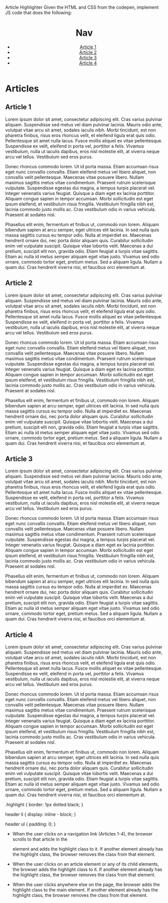 Article Highlighter
Given the HTML and CSS from the codepen, implement JS code that does the following:

<header>
  <h1>Nav</h1>
  <ul> 
    <li><a href="#article-1">Article 1</a></li>
    <li><a href="#article-2">Article 2</a></li>
    <li><a href="#article-3">Article 3</a></li>    
    <li><a href="#article-4">Article 4</a></li>
  </ul>
</header>
<main>
  <h1>Articles</h1>
  <article id="article-1">
    <h2>Article 1</h2>
    <p>Lorem ipsum dolor sit amet, consectetur adipiscing elit. Cras varius pulvinar aliquam. Suspendisse sed metus vel diam pulvinar lacinia. Mauris odio ante, volutpat vitae arcu sit amet, sodales iaculis nibh. Morbi tincidunt, est non pharetra finibus, risus eros rhoncus velit, et eleifend ligula erat quis odio. Pellentesque sit amet nulla lacus. Fusce mollis aliquet ex vitae pellentesque. Suspendisse ex velit, eleifend in porta vel, porttitor a felis. Vivamus vestibulum, nulla ut iaculis dapibus, eros nisl molestie elit, at viverra neque arcu vel tellus. Vestibulum sed eros purus.

Donec rhoncus commodo lorem. Ut id porta massa. Etiam accumsan risus eget nunc convallis convallis. Etiam eleifend metus vel libero aliquet, non convallis velit pellentesque. Maecenas vitae posuere libero. Nullam maximus sagittis metus vitae condimentum. Praesent rutrum scelerisque vulputate. Suspendisse egestas dui magna, a tempus turpis placerat vel. Integer venenatis varius feugiat. Quisque a diam eget ex lacinia porttitor. Aliquam congue sapien in tempor accumsan. Morbi sollicitudin est eget ipsum eleifend, et vestibulum risus fringilla. Vestibulum fringilla nibh est, lacinia commodo justo mollis ac. Cras vestibulum odio in varius vehicula. Praesent at sodales nisl.

Phasellus elit enim, fermentum et finibus ut, commodo non lorem. Aliquam bibendum sapien at arcu semper, eget ultrices elit lacinia. In sed nulla quis massa sagittis cursus eu tempor odio. Nulla at imperdiet ex. Maecenas hendrerit ornare dui, nec porta dolor aliquam quis. Curabitur sollicitudin enim vel vulputate suscipit. Quisque vitae lobortis velit. Maecenas a dui pretium, suscipit elit non, gravida odio. Etiam feugiat a turpis vitae sagittis. Etiam ac nulla id metus semper aliquam eget vitae justo. Vivamus sed odio ornare, commodo tortor eget, pretium metus. Sed a aliquam ligula. Nullam a quam dui. Cras hendrerit viverra nisi, et faucibus orci elementum at.</p>
  </article>
  <article id="article-2">
    <h2>Article 2</h2>
    <p>Lorem ipsum dolor sit amet, consectetur adipiscing elit. Cras varius pulvinar aliquam. Suspendisse sed metus vel diam pulvinar lacinia. Mauris odio ante, volutpat vitae arcu sit amet, sodales iaculis nibh. Morbi tincidunt, est non pharetra finibus, risus eros rhoncus velit, et eleifend ligula erat quis odio. Pellentesque sit amet nulla lacus. Fusce mollis aliquet ex vitae pellentesque. Suspendisse ex velit, eleifend in porta vel, porttitor a felis. Vivamus vestibulum, nulla ut iaculis dapibus, eros nisl molestie elit, at viverra neque arcu vel tellus. Vestibulum sed eros purus.

Donec rhoncus commodo lorem. Ut id porta massa. Etiam accumsan risus eget nunc convallis convallis. Etiam eleifend metus vel libero aliquet, non convallis velit pellentesque. Maecenas vitae posuere libero. Nullam maximus sagittis metus vitae condimentum. Praesent rutrum scelerisque vulputate. Suspendisse egestas dui magna, a tempus turpis placerat vel. Integer venenatis varius feugiat. Quisque a diam eget ex lacinia porttitor. Aliquam congue sapien in tempor accumsan. Morbi sollicitudin est eget ipsum eleifend, et vestibulum risus fringilla. Vestibulum fringilla nibh est, lacinia commodo justo mollis ac. Cras vestibulum odio in varius vehicula. Praesent at sodales nisl.

Phasellus elit enim, fermentum et finibus ut, commodo non lorem. Aliquam bibendum sapien at arcu semper, eget ultrices elit lacinia. In sed nulla quis massa sagittis cursus eu tempor odio. Nulla at imperdiet ex. Maecenas hendrerit ornare dui, nec porta dolor aliquam quis. Curabitur sollicitudin enim vel vulputate suscipit. Quisque vitae lobortis velit. Maecenas a dui pretium, suscipit elit non, gravida odio. Etiam feugiat a turpis vitae sagittis. Etiam ac nulla id metus semper aliquam eget vitae justo. Vivamus sed odio ornare, commodo tortor eget, pretium metus. Sed a aliquam ligula. Nullam a quam dui. Cras hendrerit viverra nisi, et faucibus orci elementum at.</p>
  </article>
  <article id="article-3">
    <h2>Article 3</h2>
    <p>Lorem ipsum dolor sit amet, consectetur adipiscing elit. Cras varius pulvinar aliquam. Suspendisse sed metus vel diam pulvinar lacinia. Mauris odio ante, volutpat vitae arcu sit amet, sodales iaculis nibh. Morbi tincidunt, est non pharetra finibus, risus eros rhoncus velit, et eleifend ligula erat quis odio. Pellentesque sit amet nulla lacus. Fusce mollis aliquet ex vitae pellentesque. Suspendisse ex velit, eleifend in porta vel, porttitor a felis. Vivamus vestibulum, nulla ut iaculis dapibus, eros nisl molestie elit, at viverra neque arcu vel tellus. Vestibulum sed eros purus.

Donec rhoncus commodo lorem. Ut id porta massa. Etiam accumsan risus eget nunc convallis convallis. Etiam eleifend metus vel libero aliquet, non convallis velit pellentesque. Maecenas vitae posuere libero. Nullam maximus sagittis metus vitae condimentum. Praesent rutrum scelerisque vulputate. Suspendisse egestas dui magna, a tempus turpis placerat vel. Integer venenatis varius feugiat. Quisque a diam eget ex lacinia porttitor. Aliquam congue sapien in tempor accumsan. Morbi sollicitudin est eget ipsum eleifend, et vestibulum risus fringilla. Vestibulum fringilla nibh est, lacinia commodo justo mollis ac. Cras vestibulum odio in varius vehicula. Praesent at sodales nisl.

Phasellus elit enim, fermentum et finibus ut, commodo non lorem. Aliquam bibendum sapien at arcu semper, eget ultrices elit lacinia. In sed nulla quis massa sagittis cursus eu tempor odio. Nulla at imperdiet ex. Maecenas hendrerit ornare dui, nec porta dolor aliquam quis. Curabitur sollicitudin enim vel vulputate suscipit. Quisque vitae lobortis velit. Maecenas a dui pretium, suscipit elit non, gravida odio. Etiam feugiat a turpis vitae sagittis. Etiam ac nulla id metus semper aliquam eget vitae justo. Vivamus sed odio ornare, commodo tortor eget, pretium metus. Sed a aliquam ligula. Nullam a quam dui. Cras hendrerit viverra nisi, et faucibus orci elementum at.</p>
  </article>
  <article id="article-4">
    <h2>Article 4</h2>
    <p>Lorem ipsum dolor sit amet, consectetur adipiscing elit. Cras varius pulvinar aliquam. Suspendisse sed metus vel diam pulvinar lacinia. Mauris odio ante, volutpat vitae arcu sit amet, sodales iaculis nibh. Morbi tincidunt, est non pharetra finibus, risus eros rhoncus velit, et eleifend ligula erat quis odio. Pellentesque sit amet nulla lacus. Fusce mollis aliquet ex vitae pellentesque. Suspendisse ex velit, eleifend in porta vel, porttitor a felis. Vivamus vestibulum, nulla ut iaculis dapibus, eros nisl molestie elit, at viverra neque arcu vel tellus. Vestibulum sed eros purus.

Donec rhoncus commodo lorem. Ut id porta massa. Etiam accumsan risus eget nunc convallis convallis. Etiam eleifend metus vel libero aliquet, non convallis velit pellentesque. Maecenas vitae posuere libero. Nullam maximus sagittis metus vitae condimentum. Praesent rutrum scelerisque vulputate. Suspendisse egestas dui magna, a tempus turpis placerat vel. Integer venenatis varius feugiat. Quisque a diam eget ex lacinia porttitor. Aliquam congue sapien in tempor accumsan. Morbi sollicitudin est eget ipsum eleifend, et vestibulum risus fringilla. Vestibulum fringilla nibh est, lacinia commodo justo mollis ac. Cras vestibulum odio in varius vehicula. Praesent at sodales nisl.

Phasellus elit enim, fermentum et finibus ut, commodo non lorem. Aliquam bibendum sapien at arcu semper, eget ultrices elit lacinia. In sed nulla quis massa sagittis cursus eu tempor odio. Nulla at imperdiet ex. Maecenas hendrerit ornare dui, nec porta dolor aliquam quis. Curabitur sollicitudin enim vel vulputate suscipit. Quisque vitae lobortis velit. Maecenas a dui pretium, suscipit elit non, gravida odio. Etiam feugiat a turpis vitae sagittis. Etiam ac nulla id metus semper aliquam eget vitae justo. Vivamus sed odio ornare, commodo tortor eget, pretium metus. Sed a aliquam ligula. Nullam a quam dui. Cras hendrerit viverra nisi, et faucibus orci elementum at.</p>
  </article>
</main>


.highlight {
  border: 1px dotted black;
}

header li {
  display: inline - block;
}

header ul {
  padding: 0;
}

- When the user clicks on a navigation link (Articles 1-4), the browser 
scrolls to that article in the <main> element and adds the highlight class to it. If another element already has the highlight class, the browser removes the class from that element.

- When the user clicks on an article element or any of its child elements, 
the browser adds the highlight class to it. If another element already has 
the highlight class, the browser removes the class from that element.

- When the user clicks anywhere else on the page, the browser adds the 
highlight class to the main element. If another element already has the 
highlight class, the browser removes the class from that element.

<!-- my solution used an array to hold the highlighted elements that I could then iterate over to remove the highlighting 
Course Solution and other students leveraged the fact that we can dynamically search for all elements with a given class and remove them that way.

  var highlighted = document.querySelector('.highlight');
  if (highlighted) {
    highlighted.classList.remove('highlight');
  }

Also, I used document.querySelector('ul') to get to the nav elements, but I realized I should have used document.querySelector('header ul') or header.querySelector('ul') to focus my search down a touch more specifically to just the nav section (in case there were any other lists in the document). 

I would not have come up with the Course Solution option of using `match` to select the correct part of the reference url
id = event.target.href.match('#article-[0-9]+')[0]
-->